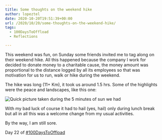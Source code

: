 ```yaml
---
title: Some thoughts on the weekend hike
author: lopeztel
date: 2020-10-20T19:51:39+00:00
url: /2020/10/20/some-thoughts-on-the-weekend-hike/
tags:
  - 100DaysToOffload
  - Reflections

---
```

This weekend was fun, on Sunday some friends invited me to tag along on their weekend hike. All this happened because the company I work for decided to donate money to a charitable cause, the money amount was proportional to the distance logged by all its employees so that was motivation for us to run, walk or hike during the weekend.

The hike was long (11+ Km), it took us around 1.5 hrs. Some of the highlights were the peace and landscapes, like this one:

![Quick picture taken during the 5 minutes of sun we had](https://lopeztel.noho.st/piwigo/_data/i/galleries/blog_media/IMG_20201018_141345791-1-768x1024-me.jpg#center)

With my bad luck of course it had to hail (yes, hail) only during lunch break but all in all this was a welcome change from my usual activities.

By the way, I am still sore.

Day 22 of [#100DaysToOffload](https://lopeztel.xyz/blog/tags/100daystooffload/)

